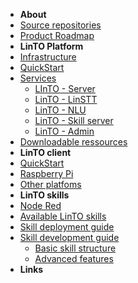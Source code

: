 - **About**
- [Source repositories](repos)
- [Product Roadmap](roadmap)
- **LinTO Platform**
- [Infrastructure](infra)
- [QuickStart](services/quickstart)
- [Services](services/services)
    - [LInTO - Server](services/server)
    - [LinTO - LinSTT](services/linstt)
    - [LinTO - NLU](services/nlu)
    - [LinTO - Skill server](services/skill)
    - [LinTO - Admin](services/admin)
- [Downloadable ressources](services/download)
- **LinTO client**
- [QuickStart](client/quickstart)
- [Raspberry Pi](client/raspberry)
- [Other platfoms](client/other)
- **LinTO skills**
- [Node Red](skill/nodered)
- [Available LinTO skills](skill/list)
- [Skill deployment guide](skill/depguide)
- [Skill development guide](skill/devguide)
    - [Basic skill structure](skill/basic)
    - [Advanced features](skill/advanced)
- **Links**